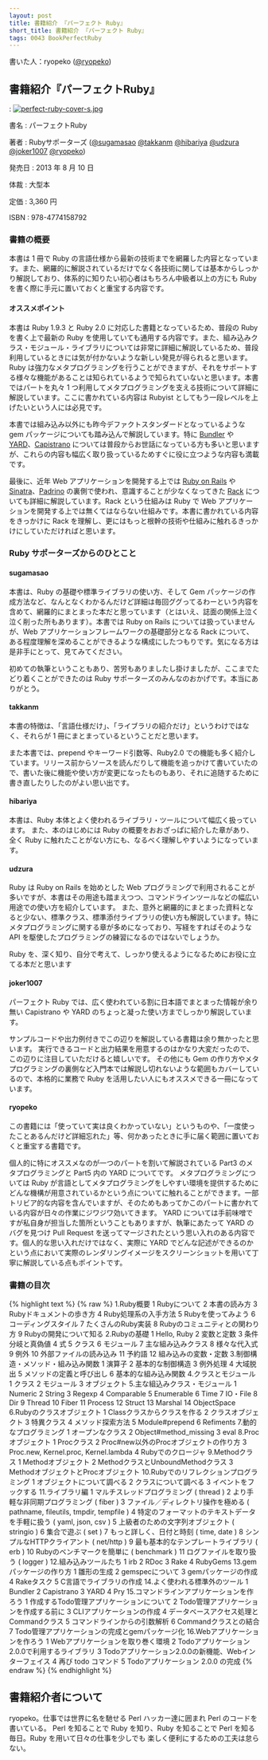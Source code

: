 ```yaml
---
layout: post
title: 書籍紹介 『パーフェクト Ruby』
short_title: 書籍紹介 『パーフェクト Ruby』
tags: 0043 BookPerfectRuby
---
```



書いた人：ryopeko ([@ryopeko](https://twitter.com/ryopeko))

## 書籍紹介『パーフェクトRuby』
: [![perfect-ruby-cover-s.jpg]({{site.baseurl}}/images/0043-BookPerfectRuby/perfect-ruby-cover-s.jpg)](http://www.amazon.co.jp/exec/obidos/ASIN/4774158798/rubynokai-22/)

書名
:  パーフェクトRuby

著者
:  Rubyサポーターズ ([@sugamasao](https://twitter.com/sugamasao) [@takkanm](https://twitter.com/takkanm) [@hibariya](https://twitter.com/hibariya) [@udzura](https://twitter.com/udzura) [@joker1007](https://twitter.com/joker1007) [@ryopeko](https://twitter.com/ryopeko))

発売日
:  2013 年 8 月 10 日

体裁
:  大型本

定価
:  3,360 円

ISBN
:  978-4774158792

### 書籍の概要

本書は 1 冊で Ruby の言語仕様から最新の技術までを網羅した内容となっています。また、網羅的に解説されているだけでなく各技術に関しては基本からしっかり解説しており、体系的に知りたい初心者はもちろん中級者以上の方にも Ruby を書く際に手元に置いておくと重宝する内容です。

#### オススメポイント

本書は Ruby 1.9.3 と Ruby 2.0 に対応した書籍となっているため、普段の Ruby を書く上で最新の Ruby を使用していても通用する内容です。また、組み込みクラス・モジュール・ライブラリについては非常に詳細に解説しているため、普段利用しているときには気が付かないような新しい発見が得られると思います。Ruby は強力なメタプログラミングを行うことができますが、それをサポートする様々な機能があることは知られているようで知られていないと思います。本書ではパートを丸々 1 つ利用してメタプログラミングを支える技術について詳細に解説しています。ここに書かれている内容は Rubyist としてもう一段レベルを上げたいという人には必見です。

本書では組み込み以外にも昨今デファクトスタンダードとなっているような gem パッケージについても踏み込んで解説しています。特に [Bundler](http://bundler.io/) や [YARD](http://yardoc.org/)、[Capistrano](http://www.capistranorb.com/) については普段からお世話になっている方も多いと思いますが、これらの内容も幅広く取り扱っているためすぐに役に立つような内容も満載です。

最後に、近年 Web アプリケーションを開発する上では [Ruby on Rails](http://rubyonrails.org/) や [Sinatra](http://www.sinatrarb.com/)、[Padrino](http://www.padrinorb.com/) の裏側で使われ、意識することが少なくなってきた [Rack](http://rack.github.io/) についても詳細に解説しています。Rack という仕組みは Ruby で Web アプリケーションを開発する上では無くてはならない仕組みです。本書に書かれている内容をきっかけに Rack を理解し、更にはもっと根幹の技術や仕組みに触れるきっかけにしていただければと思います。

### Ruby サポーターズからのひとこと

#### sugamasao

本書は、Ruby の基礎や標準ライブラリの使い方、そして Gem パッケージの作成方法など、なんとなくわかるんだけど詳細は毎回ググってるわーという内容を含めて、網羅的にまとまった本だと思っています（とはいえ、誌面の関係上泣く泣く削った所もあります）。本書では Ruby on Rails については扱っていませんが、Web アプリケーションフレームワークの基礎部分となる Rack について、ある程度理解を深めることができるような構成にしたつもりです。気になる方は是非手にとって、見てみてください。

初めての執筆ということもあり、苦労もありましたし掛けましたが、ここまでたどり着くことができたのは Ruby サポーターズのみんなのおかげです。本当にありがとう。

#### takkanm

本書の特徴は、「言語仕様だけ」、「ライブラリの紹介だけ」というわけではなく、それらが 1 冊にまとまっているということだと思います。

また本書では、prepend やキーワード引数等、Ruby2.0 での機能も多く紹介しています。リリース前からソースを読んだりして機能を追っかけて書いていたので、書いた後に機能や使い方が変更になったものもあり、それに追随するために書き直したりしたのがよい思い出です。

#### hibariya

本書は、Ruby 本体とよく使われるライブラリ・ツールについて幅広く扱っています。
また、本のはじめには Ruby の概要をおおざっぱに紹介した章があり、全く Ruby に触れたことがない方にも、なるべく理解しやすいようになっています。

#### udzura

Ruby は Ruby on Rails を始めとした Web プログラミングで利用されることが多いですが、本書はその用途も踏まえつつ、コマンドラインツールなどの幅広い用途での使い方を紹介しています。
また、意外と網羅的にまとまった資料となると少ない、標準クラス、標準添付ライブラリの使い方も解説しています。特にメタプログラミングに関する章が多めになっており、写経をすればそのような API を駆使したプログラミングの練習になるのではないでしょうか。

Ruby を、深く知り、自分で考えて、しっかり使えるようになるためにお役に立てる本だと思います

#### joker1007

パーフェクト Ruby では、広く使われている割に日本語でまとまった情報が余り無い Capistrano や YARD のちょっと凝った使い方までしっかり解説しています。

サンプルコードや出力例付きでこの辺りを解説している書籍は余り無かったと思います。
実行できるコードと出力結果を用意するのはかなり大変だったので、この辺りに注目していただけると嬉しいです。
その他にも Gem の作り方やメタプログラミングの裏側など入門本では解説し切れないような範囲もカバーしているので、本格的に業務で Ruby を活用したい人にもオススメできる一冊になっています。

#### ryopeko

この書籍には「使っていて実は良くわかっていない」というものや、「一度使ったことあるんだけど詳細忘れた」等、何かあったときに手に届く範囲に置いておくと重宝する書籍です。

個人的に特にオススメなのが一つのパートを割いて解説されている Part3 のメタプログラミングと Part5 内の YARD についてです。
メタプログラミングについては Ruby が言語としてメタプログラミングをしやすい環境を提供するためにどんな機構が用意されているかという点についてに触れることができます。一部トリビア的な内容を含んでいますが、そのためもあってかこのパートに書かれている内容が日々の作業にジワジワ効いてきます。
YARD については手前味噌ですが私自身が担当した箇所ということもありますが、執筆にあたって YARD のバグを見つけ Pull Request を送ってマージされたという思い入れのある内容です。個人的な思い入れだけではなく、実際に YARD でどんな記述ができるのかという点において実際のレンダリングイメージをスクリーンショットを用いて丁寧に解説している点もポイントです。

### 書籍の目次

{% highlight text %}
{% raw %}
1.Ruby概要
        1 Rubyについて
        2 本書の読み方
        3 Rubyドキュメントの歩き方
        4 Ruby処理系の入手方法
        5 Rubyを使ってみよう
        6 コーディングスタイル
        7 たくさんのRuby実装
        8 Rubyのコミュニティとの関わり方
        9 Rubyの開発について知る
2.Rubyの基礎
        1 Hello, Ruby
        2 変数と定数
        3 条件分岐と真偽値
        4 式
        5 クラス
        6 モジュール
        7 主な組み込みクラス
        8 様々な代入式
        9 例外
        10 外部ファイルの読み込み
        11 予約語
        12 組み込みの変数・定数
3.制御構造・メソッド・組み込み関数
        1 演算子
        2 基本的な制御構造
        3 例外処理
        4 大域脱出
        5 メソッドの定義と呼び出し
        6 基本的な組み込み関数
4.クラスとモジュール
        1 クラス
        2 モジュール
        3 オブジェクト
5.主な組込みクラス・モジュール
        1 Numeric
        2 String
        3 Regexp
        4 Comparable
        5 Enumerable
        6 Time
        7 IO・File
        8 Dir
        9 Thread
        10 Fiber
        11 Process
        12 Struct
        13 Marshal
        14 ObjectSpace
6.Rubyのクラスオブジェクト
        1 Classクラスからクラスを作る
        2 クラスオブジェクト
        3 特異クラス
        4 メソッド探索方法
        5 Module#prepend
        6 Refiments
7.動的なプログラミング
        1 オープンなクラス
        2 Object#method_missing
        3 eval
8.Procオブジェクト
        1 Procクラス
        2 Proc#new以外のProcオブジェクトの作り方
        3 Proc.new, Kernel.proc, Kernel.lambda
        4 Rubyでのクロージャ
9.Methodクラス
        1 Methodオブジェクト
        2 MethodクラスとUnboundMethodクラス
        3 MethodオブジェクトとProcオブジェクト
10.Rubyでのリフレクションプログラミング
        1 オブジェクトについて調べる
        2 クラスについて調べる
        3 イベントをフックする
11.ライブラリ編
        1 マルチスレッドプログラミング ( thread )
        2 より手軽な非同期プログラミング ( fiber )
        3 ファイル／ディレクトリ操作を極める ( pathname, fileutils, tmpdir, tempfile )
        4 特定のフォーマットのテキストデータを手軽に扱う ( yaml, json, csv )
        5 上級者のための文字列オブジェクト ( stringio )
        6 集合で遊ぶ ( set )
        7 もっと詳しく、日付と時刻 ( time, date )
        8 シンプルなHTTPクライアント ( net/http )
        9 最も基本的なテンプレートライブラリ ( erb )
        10 Rubyのベンチマークを簡単に ( benchmark )
        11 ログファイルを取り扱う ( logger )
12.組み込みツールたち
        1 irb
        2 RDoc
        3 Rake
        4 RubyGems
13.gemパッケージの作り方
        1 雛形の生成
        2 gemspecについて
        3 gemパッケージの作成
        4 Rakeタスク
        5 C言語でライブラリの作成
14.よく使われる標準外のツール
        1 Bundler
        2 Capistrano
        3 YARD
        4 Pry
15.コマンドラインアプリケーションを作ろう
        1 作成するTodo管理アプリケーションについて
        2 Todo管理アプリケーションを作成する前に
        3 CLIアプリケーションの作成
        4 データベースアクセス処理とCommandクラス
        5 コマンドラインからの引数解析
        6 Commandクラスとの結合
        7 Todo管理アプリケーションの完成とgemパッケージ化
16.Webアプリケーションを作ろう
        1 Webアプリケーションを取り巻く環境
        2 Todoアプリケーション2.0.0で利用するライブラリ
        3 Todoアプリケーション2.0.0の新機能、Webインターフェイス
        4 再び todo コマンド
        5 Todoアプリケーション 2.0.0 の完成
{% endraw %}
{% endhighlight %}


## 書籍紹介者について

ryopeko。仕事では世界に名を馳せる Perl ハッカー達に囲まれ Perl のコードを書いている。 Perl を知ることで Ruby を知り、Ruby を知ることで Perl を知る毎日。Ruby を用いて日々の仕事を少しでも 楽しく便利にするための工夫は怠らない。


